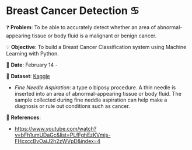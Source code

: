 # Breast Cancer Detection ♋

❓ **Problem**: To be able to accurately detect whether an area of abnormal-appearing tissue or body fluid is a malignant or benign cancer.

💡 **Objective**: To build a Breast Cancer Classification system using Machine Learning with Python.

📅 **Date**: February 14 -

🔢 **Dataset**: [Kaggle](https://www.kaggle.com/uciml/breast-cancer-wisconsin-data)
- *Fine Needle Aspiration*: a type o biposy procedure. A thin needle is inserted into an area of abnormal-appearing tissue or body fluid. The sample collected during fine neddle aspiration can help make a diagnosis or rule out conditions such as cancer.

📜 **References**:
- https://www.youtube.com/watch?v=bFh1umUDaGc&list=PLfFghEzKVmjs-FHcxccBvOaiJ2h2zWVpD&index=4
